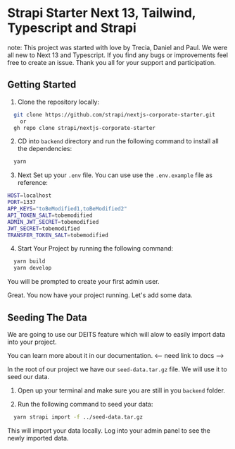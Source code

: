 # Strapi Starter Next 13, Tailwind, Typescript and Strapi

note: This project was started with love by Trecia, Daniel and Paul.  We were all new to Next 13 and Typescript.  If you find any bugs or improvements feel free to create an issue.  Thank you all for your support and participation.

## Getting Started 

1. Clone the repository locally:

``` bash
  git clone https://github.com/strapi/nextjs-corporate-starter.git
    or
  gh repo clone strapi/nextjs-corporate-starter
```

2. CD into `backend` directory and run the following command to install all the dependencies:

``` bash
  yarn 
```

3. Next Set up your `.env` file.  You can use use the `.env.example` file as reference:
``` bash
HOST=localhost
PORT=1337
APP_KEYS="toBeModified1,toBeModified2"
API_TOKEN_SALT=tobemodified
ADMIN_JWT_SECRET=tobemodified
JWT_SECRET=tobemodified
TRANSFER_TOKEN_SALT=tobemodified
```

4. Start Your Project by running the following command:
``` bash
  yarn build
  yarn develop
```

You will be prompted to create your first admin user.

Great. You now have your project running.  Let's add some data.

## Seeding The Data 

We are going to use our DEITS feature which will alow to easily import data into your project.

You can learn more about it in our documentation. <-- need link to docs -->

In the root of our project we have our `seed-data.tar.gz` file.  We will use it to seed our data.

1. Open up your terminal and make sure you are still in you `backend` folder.

2. Run the following command to seed your data:

``` bash
  yarn strapi import -f ../seed-data.tar.gz
```

This will import your data locally.  Log into your admin panel to see the newly imported data.

